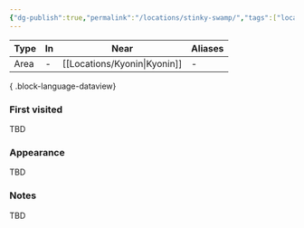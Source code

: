 ```yaml
---
{"dg-publish":true,"permalink":"/locations/stinky-swamp/","tags":["location"],"dgShowLocalGraph":true,"noteIcon":"location","created":"2023-12-30T14:20:43.813+01:00","updated":"2024-01-10T00:14:15.077+01:00"}
---
```


| Type | In | Near       | Aliases |
| ---- | -- | ---------- | ------- |
| Area | \- | [[Locations/Kyonin\|Kyonin]] | \-      |

{ .block-language-dataview}
### First visited
TBD
### Appearance
TBD
### Notes
TBD
